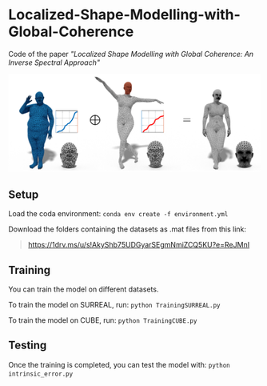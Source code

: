 # Localized-Shape-Modelling-with-Global-Coherence
Code of the paper *"Localized Shape Modelling with Global Coherence: An Inverse Spectral Approach"*

![Teaser](media/NewTeaserFull.png)

## Setup

Load the coda environment: 
    `conda env create -f environment.yml`

Download the folders containing the datasets as .mat files from this link:
> https://1drv.ms/u/s!AkyShb75UDGyarSEgmNmiZCQ5KU?e=ReJMnI

## Training

You can train the model on different datasets.

To train the model on SURREAL, run: `python TrainingSURREAL.py`
    
To train the model on CUBE, run: `python TrainingCUBE.py`

## Testing

Once the training is completed, you can test the model with: 
    `python intrinsic_error.py`
